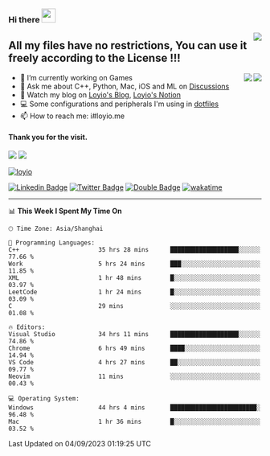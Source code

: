 <h3 align="left">Hi there <img src="https://media.giphy.com/media/hvRJCLFzcasrR4ia7z/giphy.gif" width="28"></h3>
<a align="right" href="https://github.com/loyio/loyio/blob/master/STAR/README.md"><img align="right" src="https://img.shields.io/badge/LOYIO-STAR-green" /></a>

## All my files have no restrictions, You can use it freely according to the License !!!

<a href="https://github.com/loyio#gh-light-mode-only">
     <img align="right"  src="https://loy-readme.vercel.app/api/top-langs/?username=loyio&langs_count=6&hide=css,html,jupyter%20notebook" />
</a>

<a href="https://github.com/loyio#gh-dark-mode-only">
  <img align="right"  src="https://loy-readme.vercel.app/api/top-langs/?username=loyio&langs_count=6&theme=slateorange&hide=css,html,jupyter%20notebook" />
</a>



- 🔭 I’m currently working on Games
- 💬 Ask me about C++, Python, Mac, iOS and ML on [Discussions](https://github.com/loyio/blog/discussions)
- 📔 Watch my blog on [Loyio's Blog](https://loyio.me), [Loyio's Notion](https://loyio.notion.site/loyio/Loyio-s-Dashboard-2f56bd29222a445ea9d9e8802a1ac83b)
- 💻 Some configurations and peripherals I'm using in [dotfiles](https://github.com/loyio/dotfiles)
- 📫 How to reach me: i#loyio.me


#### Thank you for the visit.
<img src="http://profile-counter.glitch.me/loyio/count.svg" />

<img src="https://loy-readme.vercel.app/api?username=loyio&show_icons=true&hide=stars&include_all_commits=true&hide_title=true&theme=slateorange" />

     

[![loyio](https://github-profile-trophy.vercel.app/?username=loyio&theme=onedark&column=4)](https://github.com/loyio)

[![Linkedin Badge](https://img.shields.io/badge/-@loyio-0077b5?style=flat-square&logo=Linkedin&logoColor=white&labelColor=0077b5&link=https://www.linkedin.com/in/loyio-hex-363172158/)](https://www.linkedin.com/in/loyio-hex-363172158/)
[![Twitter Badge](https://img.shields.io/badge/-@loyiome-1ca0f1?style=flat-square&labelColor=1ca0f1&logo=twitter&logoColor=white&link=https://twitter.com/loyiome)](https://twitter.com/loyiome)
[![Double Badge](https://img.shields.io/badge/@loyio-007722?style=flat&logo=Douban&logoColor=white)](https://www.douban.com/people/susmote)
[![wakatime](https://wakatime.com/badge/user/c0ddc104-5a20-41d1-ab9a-c4d9ea20a4d9.svg)](https://wakatime.com/@c0ddc104-5a20-41d1-ab9a-c4d9ea20a4d9)

-------
<!--START_SECTION:waka-->
📊 **This Week I Spent My Time On** 

```text
🕑︎ Time Zone: Asia/Shanghai

💬 Programming Languages: 
C++                      35 hrs 28 mins      ███████████████████░░░░░░   77.66 % 
Work                     5 hrs 24 mins       ███░░░░░░░░░░░░░░░░░░░░░░   11.85 % 
XML                      1 hr 48 mins        █░░░░░░░░░░░░░░░░░░░░░░░░   03.97 % 
LeetCode                 1 hr 24 mins        █░░░░░░░░░░░░░░░░░░░░░░░░   03.09 % 
C                        29 mins             ░░░░░░░░░░░░░░░░░░░░░░░░░   01.08 % 

🔥 Editors: 
Visual Studio            34 hrs 11 mins      ███████████████████░░░░░░   74.86 % 
Chrome                   6 hrs 49 mins       ████░░░░░░░░░░░░░░░░░░░░░   14.94 % 
VS Code                  4 hrs 27 mins       ██░░░░░░░░░░░░░░░░░░░░░░░   09.77 % 
Neovim                   11 mins             ░░░░░░░░░░░░░░░░░░░░░░░░░   00.43 % 

💻 Operating System: 
Windows                  44 hrs 4 mins       ████████████████████████░   96.48 % 
Mac                      1 hr 36 mins        █░░░░░░░░░░░░░░░░░░░░░░░░   03.52 % 
```


 Last Updated on 04/09/2023 01:19:25 UTC
<!--END_SECTION:waka-->
